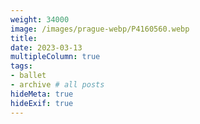 ```yaml
---
weight: 34000
image: /images/prague-webp/P4160560.webp
title:
date: 2023-03-13
multipleColumn: true
tags:
- ballet
- archive # all posts
hideMeta: true
hideExif: true
---
```

